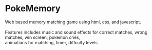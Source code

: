# PokeMemory
Web based memory matching game using html, css, and javascript. <br/><br/>
Features includes music and sound effects for correct matches, wrong matches, win screen, pokemon cries, <br/>
animations for matching, timer, diffculty levels

